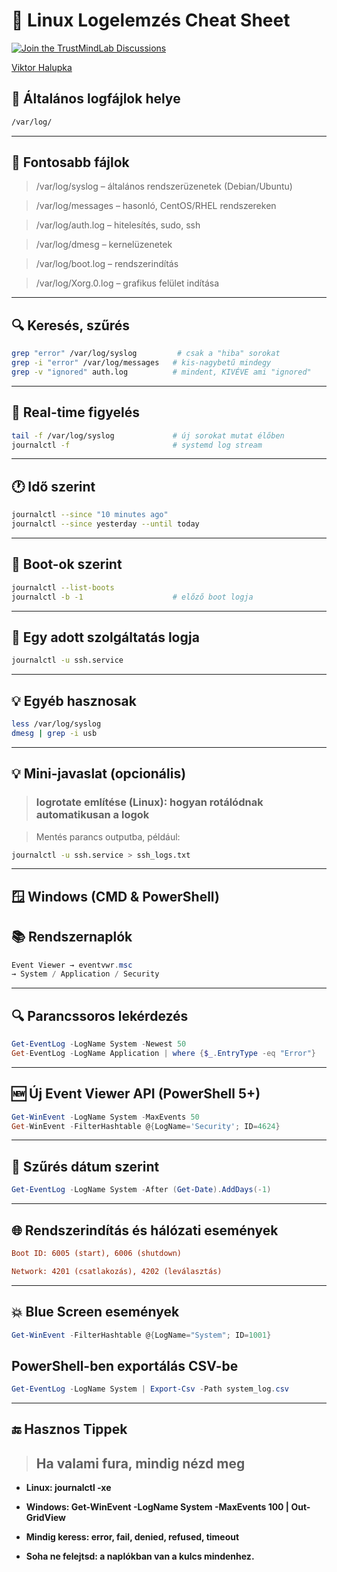 # 🐧 Linux Logelemzés Cheat Sheet

[![Join the TrustMindLab Discussions](https://img.shields.io/badge/💬_Join-TrustMindLab-blueviolet)](https://github.com/goAuD/MyHomeLab/discussions/1)  
<div class="badge-base LI-profile-badge" data-locale="hu_HU" data-size="medium" data-theme="light" data-type="VERTICAL" data-vanity="viktor-halupka-weiz" data-version="v1">
  <a class="badge-base__link LI-simple-link" href="https://at.linkedin.com/in/viktor-halupka-weiz?trk=profile-badge">Viktor Halupka</a>
</div>

## 📜 Általános logfájlok helye

```bash
/var/log/
```

---

## 📂 Fontosabb fájlok

> /var/log/syslog – általános rendszerüzenetek (Debian/Ubuntu)

> /var/log/messages – hasonló, CentOS/RHEL rendszereken

> /var/log/auth.log – hitelesítés, sudo, ssh

> /var/log/dmesg – kernelüzenetek

> /var/log/boot.log – rendszerindítás

> /var/log/Xorg.0.log – grafikus felület indítása

---

## 🔍 Keresés, szűrés

```bash
grep "error" /var/log/syslog         # csak a "hiba" sorokat
grep -i "error" /var/log/messages   # kis-nagybetű mindegy
grep -v "ignored" auth.log          # mindent, KIVÉVE ami "ignored"
```

---

## 🧹 Real-time figyelés

```bash
tail -f /var/log/syslog             # új sorokat mutat élőben
journalctl -f                       # systemd log stream
```

---

## 🕐 Idő szerint

```bash
journalctl --since "10 minutes ago"
journalctl --since yesterday --until today
```

---

## 📅 Boot-ok szerint

```bash
journalctl --list-boots
journalctl -b -1                    # előző boot logja
```

---

## 🔗 Egy adott szolgáltatás logja

```bash
journalctl -u ssh.service
```

---

## 💡 Egyéb hasznosak

```bash
less /var/log/syslog
dmesg | grep -i usb
```

---

## 💡 Mini-javaslat (opcionális)

> ### logrotate említése (Linux): hogyan rotálódnak automatikusan a logok

> Mentés parancs outputba, például:

```bash
journalctl -u ssh.service > ssh_logs.txt
```

---

## 🪟 Windows (CMD & PowerShell)

## 📚 Rendszernaplók

```powershell
Event Viewer → eventvwr.msc
→ System / Application / Security
```

---

## 🔍 Parancssoros lekérdezés

```powershell
Get-EventLog -LogName System -Newest 50
Get-EventLog -LogName Application | where {$_.EntryType -eq "Error"}
```

---

## 🆕 Új Event Viewer API (PowerShell 5+)

```powershell
Get-WinEvent -LogName System -MaxEvents 50
Get-WinEvent -FilterHashtable @{LogName='Security'; ID=4624}
```

---

## 🔎 Szűrés dátum szerint

```powershell
Get-EventLog -LogName System -After (Get-Date).AddDays(-1)
```

---

## 🌐 Rendszerindítás és hálózati események

```ini
Boot ID: 6005 (start), 6006 (shutdown)

Network: 4201 (csatlakozás), 4202 (leválasztás)
```

---

## 💥 Blue Screen események

```powershell
Get-WinEvent -FilterHashtable @{LogName="System"; ID=1001}
```

## PowerShell-ben exportálás CSV-be

```powershell
Get-EventLog -LogName System | Export-Csv -Path system_log.csv
```

---

## 🔚 Hasznos Tippek

> ## Ha valami fura, mindig nézd meg

- **Linux: journalctl -xe**

- **Windows: Get-WinEvent -LogName System -MaxEvents 100 | Out-GridView**

- **Mindig keress: error, fail, denied, refused, timeout**

- **Soha ne felejtsd: a naplókban van a kulcs mindenhez.**
